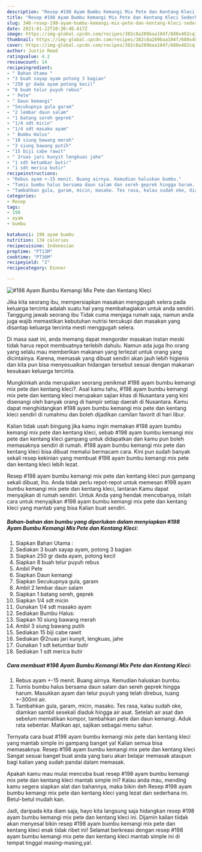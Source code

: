 ```yaml
---
description: "Resep #198 Ayam Bumbu Kemangi Mix Pete dan Kentang Kleci Sederhana Untuk Jualan"
title: "Resep #198 Ayam Bumbu Kemangi Mix Pete dan Kentang Kleci Sederhana Untuk Jualan"
slug: 346-resep-198-ayam-bumbu-kemangi-mix-pete-dan-kentang-kleci-sederhana-untuk-jualan
date: 2021-01-22T10:30:46.617Z
image: https://img-global.cpcdn.com/recipes/382c8a289baa104f/680x482cq70/198-ayam-bumbu-kemangi-mix-pete-dan-kentang-kleci-foto-resep-utama.jpg
thumbnail: https://img-global.cpcdn.com/recipes/382c8a289baa104f/680x482cq70/198-ayam-bumbu-kemangi-mix-pete-dan-kentang-kleci-foto-resep-utama.jpg
cover: https://img-global.cpcdn.com/recipes/382c8a289baa104f/680x482cq70/198-ayam-bumbu-kemangi-mix-pete-dan-kentang-kleci-foto-resep-utama.jpg
author: Justin Reed
ratingvalue: 4.2
reviewcount: 14
recipeingredient:
- " Bahan Utama "
- "3 buah sayap ayam potong 3 bagian"
- "250 gr dada ayam potong kecil"
- "8 buah telur puyuh rebus"
- " Pete"
- " Daun kemangi"
- "Secukupnya gula garam"
- "2 lembar daun salam"
- "1 batang sereh geprek"
- "1/4 sdt micin"
- "1/4 sdt masako ayam"
- " Bumbu Halus"
- "10 siung bawang merah"
- "3 siung bawang putih"
- "15 biji cabe rawit"
- " 2ruas jari kunyit lengkuas jahe"
- "1 sdt ketumbar butir"
- "1 sdt merica butir"
recipeinstructions:
- "Rebus ayam +-15 menit. Buang airnya. Kemudian haluskan bumbu."
- "Tumis bumbu halus bersama daun salam dan sereh geprek hingga harum. Masukkan ayam dan telur puyuh yang telah direbus, tuang +-300ml air."
- "Tambahkan gula, garam, micin, masako. Tes rasa, kalau sudah oke, diamkan sambil sesekali diaduk hingga air asat. Setelah air asat dan sebelum mematikan kompor, tambahkan pete dan daun kemangi. Aduk rata sebentar. Matikan api, sajikan sebagai menu sahur."
categories:
- Resep
tags:
- 198
- ayam
- bumbu

katakunci: 198 ayam bumbu 
nutrition: 134 calories
recipecuisine: Indonesian
preptime: "PT13M"
cooktime: "PT36M"
recipeyield: "2"
recipecategory: Dinner

---
```



![#198 Ayam Bumbu Kemangi Mix Pete dan Kentang Kleci](https://img-global.cpcdn.com/recipes/382c8a289baa104f/680x482cq70/198-ayam-bumbu-kemangi-mix-pete-dan-kentang-kleci-foto-resep-utama.jpg)

Jika kita seorang ibu, mempersiapkan masakan menggugah selera pada keluarga tercinta adalah suatu hal yang membahagiakan untuk anda sendiri. Tanggung jawab seorang ibu Tidak cuma menjaga rumah saja, namun anda juga wajib memastikan kebutuhan nutrisi tercukupi dan masakan yang disantap keluarga tercinta mesti menggugah selera.

Di masa  saat ini, anda memang dapat mengorder masakan instan meski tidak harus repot membuatnya terlebih dahulu. Namun ada juga lho orang yang selalu mau memberikan makanan yang terlezat untuk orang yang dicintainya. Karena, memasak yang dibuat sendiri akan jauh lebih higienis dan kita pun bisa menyesuaikan hidangan tersebut sesuai dengan makanan kesukaan keluarga tercinta. 



Mungkinkah anda merupakan seorang penikmat #198 ayam bumbu kemangi mix pete dan kentang kleci?. Asal kamu tahu, #198 ayam bumbu kemangi mix pete dan kentang kleci merupakan sajian khas di Nusantara yang kini disenangi oleh banyak orang di hampir setiap daerah di Nusantara. Kamu dapat menghidangkan #198 ayam bumbu kemangi mix pete dan kentang kleci sendiri di rumahmu dan boleh dijadikan camilan favorit di hari libur.

Kalian tidak usah bingung jika kamu ingin memakan #198 ayam bumbu kemangi mix pete dan kentang kleci, sebab #198 ayam bumbu kemangi mix pete dan kentang kleci gampang untuk didapatkan dan kamu pun boleh memasaknya sendiri di rumah. #198 ayam bumbu kemangi mix pete dan kentang kleci bisa dibuat memalui bermacam cara. Kini pun sudah banyak sekali resep kekinian yang membuat #198 ayam bumbu kemangi mix pete dan kentang kleci lebih lezat.

Resep #198 ayam bumbu kemangi mix pete dan kentang kleci pun gampang sekali dibuat, lho. Anda tidak perlu repot-repot untuk memesan #198 ayam bumbu kemangi mix pete dan kentang kleci, lantaran Kamu dapat menyajikan di rumah sendiri. Untuk Anda yang hendak mencobanya, inilah cara untuk menyajikan #198 ayam bumbu kemangi mix pete dan kentang kleci yang mantab yang bisa Kalian buat sendiri.

<!--inarticleads1-->

##### Bahan-bahan dan bumbu yang diperlukan dalam menyiapkan #198 Ayam Bumbu Kemangi Mix Pete dan Kentang Kleci:

1. Siapkan  Bahan Utama :
1. Sediakan 3 buah sayap ayam, potong 3 bagian
1. Siapkan 250 gr dada ayam, potong kecil
1. Siapkan 8 buah telur puyuh rebus
1. Ambil  Pete
1. Siapkan  Daun kemangi
1. Siapkan Secukupnya gula, garam
1. Ambil 2 lembar daun salam
1. Siapkan 1 batang sereh, geprek
1. Siapkan 1/4 sdt micin
1. Gunakan 1/4 sdt masako ayam
1. Sediakan  Bumbu Halus:
1. Siapkan 10 siung bawang merah
1. Ambil 3 siung bawang putih
1. Sediakan 15 biji cabe rawit
1. Sediakan  @2ruas jari kunyit, lengkuas, jahe
1. Gunakan 1 sdt ketumbar butir
1. Sediakan 1 sdt merica butir




<!--inarticleads2-->

##### Cara membuat #198 Ayam Bumbu Kemangi Mix Pete dan Kentang Kleci:

1. Rebus ayam +-15 menit. Buang airnya. Kemudian haluskan bumbu.
1. Tumis bumbu halus bersama daun salam dan sereh geprek hingga harum. Masukkan ayam dan telur puyuh yang telah direbus, tuang +-300ml air.
1. Tambahkan gula, garam, micin, masako. Tes rasa, kalau sudah oke, diamkan sambil sesekali diaduk hingga air asat. Setelah air asat dan sebelum mematikan kompor, tambahkan pete dan daun kemangi. Aduk rata sebentar. Matikan api, sajikan sebagai menu sahur.




Ternyata cara buat #198 ayam bumbu kemangi mix pete dan kentang kleci yang mantab simple ini gampang banget ya! Kalian semua bisa memasaknya. Resep #198 ayam bumbu kemangi mix pete dan kentang kleci Sangat sesuai banget buat anda yang baru akan belajar memasak ataupun bagi kalian yang sudah pandai dalam memasak.

Apakah kamu mau mulai mencoba buat resep #198 ayam bumbu kemangi mix pete dan kentang kleci mantab simple ini? Kalau anda mau, mending kamu segera siapkan alat dan bahannya, maka bikin deh Resep #198 ayam bumbu kemangi mix pete dan kentang kleci yang lezat dan sederhana ini. Betul-betul mudah kan. 

Jadi, daripada kita diam saja, hayo kita langsung saja hidangkan resep #198 ayam bumbu kemangi mix pete dan kentang kleci ini. Dijamin kalian tiidak akan menyesal bikin resep #198 ayam bumbu kemangi mix pete dan kentang kleci enak tidak ribet ini! Selamat berkreasi dengan resep #198 ayam bumbu kemangi mix pete dan kentang kleci mantab simple ini di tempat tinggal masing-masing,ya!.

